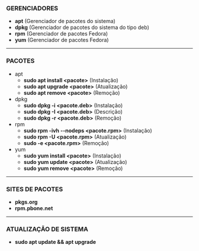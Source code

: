 ### **GERENCIADORES**

- **apt** (Gerenciador de pacotes do sistema)
- **dpkg** (Gerenciador de pacotes do sistema do tipo deb) 
- **rpm** (Gerenciador de pacotes Fedora)
- **yum** (Gerenciador de pacotes Fedora)

---
### **PACOTES**

- apt
    - **sudo apt install \<pacote>** (Instalação)
    - **sudo apt upgrade \<pacote>** (Atualização)
    - **sudo apt remove \<pacote>** (Remoção)
- dpkg
    - **sudo dpkg -i \<pacote.deb>** (Instalação)
    - **sudo dpkg -I \<pacote.deb>** (Descrição)
    - **sudo dpkg -r \<pacote.deb>** (Remoção)
- rpm
    - **sudo rpm -ivh --nodeps \<pacote.rpm>** (Instalação)
    - **sudo rpm -U \<pacote.rpm>** (Atualização)
    - **sudo -e \<pacote.rpm>** (Remoção)
- yum
    - **sudo yum install \<pacote>** (Instalação)
    - **sudo yum update \<pacote>** (Atualização)
    - **sudo yum remove \<pacote>** (Remoção)

---	
### **SITES DE PACOTES**
- **pkgs.org**
- **rpm.pbone.net**

---
### **ATUALIZAÇÃO DE SISTEMA**
- **sudo apt update && apt upgrade**